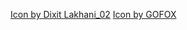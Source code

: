 <a href="https://www.freepik.com/search">Icon by Dixit Lakhani_02</a>
<a href="https://www.freepik.com/search">Icon by GOFOX</a>